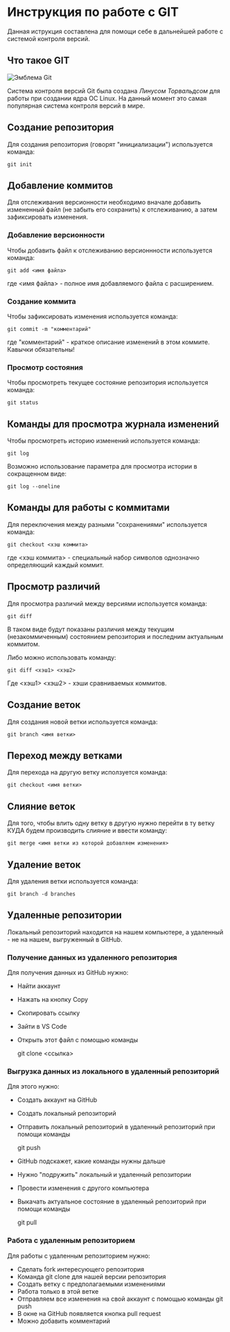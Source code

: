# **Инструкция по работе с GIT**

Данная иструкция составлена для помощи себе в дальнейшей работе с системой контроля версий.

## Что такое GIT

![Эмблема Git](git.JPG)

Система контроля версий Git была создана *Линусом Торвальдсом* для работы при создании ядра ОС Linux. На данный момент это самая популярная система контроля версий в мире.

## Создание репозитория

Для создания репозитория (говорят "инициализации") используется команда:

    git init

## Добавление коммитов

Для отслеживания версионности необходимо вначале добавить измененный файл (не забыть его сохранить) к отслеживанию, а затем зафиксировать изменения.

### Добавление версионности

Чтобы добавить файл к отслеживанию версионнности используется команда:

    git add <имя файла>

где <имя файла> - полное имя добавляемого файла с расширением.

### Создание коммита

Чтобы зафиксировать изменения используется команда:

    git commit -m "комментарий"

где "комментарий" - краткое описание изменений в этом коммите. Кавычки обязательны!

### Просмотр состояния

Чтобы просмотреть текущее состояние репозитория используется команда:

    git status

## Команды для просмотра журнала изменений

Чтобы просмотреть историю изменений используется команда:

    git log

Возможно использование параметра для просмотра истории в сокращенном виде:

    git log --oneline

## Команды для работы с коммитами

Для переключения между разными "сохранениями" используется команда:

    git checkout <хэш коммита>

где <хэш коммита> - специальный набор символов однозначно определяющий каждый коммит.

## Просмотр различий

Для просмотра различий между версиями используется команда:

    git diff

В таком виде будут показаны различия между текущим (незакоммиченным) состоянием репозитория и последним актуальным коммитом.

Либо можно использовать команду:

    git diff <хэш1> <хэш2>

Где <хэш1> <хэш2> - хэши сравниваемых коммитов.

## Создание веток

Для создания новой ветки используется команда:

    git branch <имя ветки>

## Переход между ветками

Для перехода на другую ветку исползуется команда:

    git checkout <имя ветки>

## Слияние веток

Для того, чтобы влить одну ветку в другую нужно перейти в ту ветку КУДА будем производить слияние и ввести команду:

    git merge <имя ветки из которой добавляем изменения>

## Удаление веток

Для удаления ветки используется команда:
    
    git branch -d branches

## Удаленные репозитории 

Локальный репозиторий находится на нашем компьютере, а удаленный - не на нашем, выгруженный в GitHub.

###  Получение данных из удаленного репозитория

Для получения данных из GitHub нужно:

* Найти аккаунт
* Нажать на кнопку Copy 
* Скопировать ссылку 
* Зайти в VS Code 
* Открыть этот файл с помощью команды 

    git clone <ссылка>

### Выгрузка данных из локального в удаленный репозиторий 

Для этого нужно:

* Создать аккаунт на GitHub
* Создать локальный репозиторий
* Отправить локальный репозиторий в удаленный репозиторий при помощи команды

    git push
* GitHub подскажет, какие команды нужны дальше
* Нужно "подружить" локальный и удаленный репозитории
* Провести изменения с другого компьютера
* Выкачать актуальное состояние в удаленный репозиторий при помощи команды 

    git pull

### Работа с удаленным репозиторием

Для работы с удаленным репозиторием нужно:

* Сделать fork интересующего репозитория
* Команда git clone для нашей версии репозитория
* Создать ветку с предполагаемыми изменениями
* Работа только в этой ветке
* Отправляем все изменения на свой аккаунт с помощью команды git push
* В окне на GitHub появляется кнопка pull request
* Можно добавить комментарий
